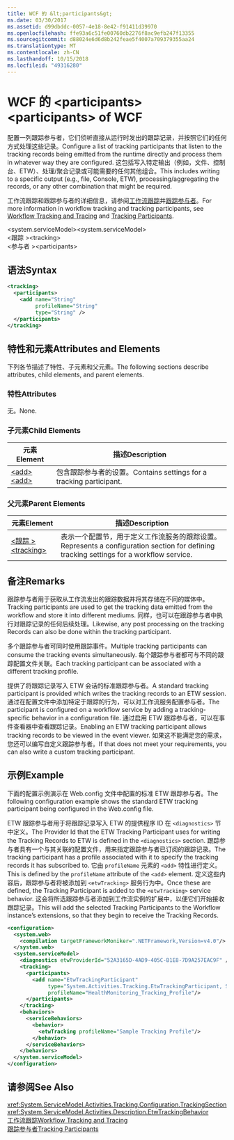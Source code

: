 ```yaml
---
title: WCF 的 &lt;participants&gt;
ms.date: 03/30/2017
ms.assetid: d99dbddc-0057-4e18-8e42-f91411d39970
ms.openlocfilehash: ffe93a6c51fe00760db2276f8ac9efb247f13355
ms.sourcegitcommit: d88024e6d6d8b242feae5f4007a709379355aa24
ms.translationtype: MT
ms.contentlocale: zh-CN
ms.lasthandoff: 10/15/2018
ms.locfileid: "49316280"
---
```

# <a name="ltparticipantsgt-of-wcf"></a><span data-ttu-id="98d0e-102">WCF 的 &lt;participants&gt;</span><span class="sxs-lookup"><span data-stu-id="98d0e-102">&lt;participants&gt; of WCF</span></span>
<span data-ttu-id="98d0e-103">配置一列跟踪参与者，它们侦听直接从运行时发出的跟踪记录，并按照它们的任何方式处理这些记录。</span><span class="sxs-lookup"><span data-stu-id="98d0e-103">Configure a list of tracking participants that listen to the tracking records being emitted from the runtime directly and process them in whatever way they are configured.</span></span> <span data-ttu-id="98d0e-104">这包括写入特定输出（例如，文件、控制台、ETW）、处理/聚合记录或可能需要的任何其他组合。</span><span class="sxs-lookup"><span data-stu-id="98d0e-104">This includes writing to a specific output (e.g., file, Console, ETW), processing/aggregating the records, or any other combination that might be required.</span></span>  
  
 <span data-ttu-id="98d0e-105">工作流跟踪和跟踪参与者的详细信息，请参阅[工作流跟踪](../../../../../docs/framework/windows-workflow-foundation/workflow-tracking-and-tracing.md)并[跟踪参与者](../../../../../docs/framework/windows-workflow-foundation/tracking-participants.md)。</span><span class="sxs-lookup"><span data-stu-id="98d0e-105">For more information in workflow tracking and tracking participants, see [Workflow Tracking and Tracing](../../../../../docs/framework/windows-workflow-foundation/workflow-tracking-and-tracing.md) and [Tracking Participants](../../../../../docs/framework/windows-workflow-foundation/tracking-participants.md).</span></span>  
  
 <span data-ttu-id="98d0e-106">\<system.serviceModel></span><span class="sxs-lookup"><span data-stu-id="98d0e-106">\<system.serviceModel></span></span>  
<span data-ttu-id="98d0e-107">\<跟踪 ></span><span class="sxs-lookup"><span data-stu-id="98d0e-107">\<tracking></span></span>  
<span data-ttu-id="98d0e-108">\<参与者 ></span><span class="sxs-lookup"><span data-stu-id="98d0e-108">\<participants></span></span>  
  
## <a name="syntax"></a><span data-ttu-id="98d0e-109">语法</span><span class="sxs-lookup"><span data-stu-id="98d0e-109">Syntax</span></span>  
  
```xml
<tracking>
  <participants>
    <add name="String"           
         profileName="String"
         type="String" />
  </participants>
</tracking>    
```
  
## <a name="attributes-and-elements"></a><span data-ttu-id="98d0e-110">特性和元素</span><span class="sxs-lookup"><span data-stu-id="98d0e-110">Attributes and Elements</span></span>  
 <span data-ttu-id="98d0e-111">下列各节描述了特性、子元素和父元素。</span><span class="sxs-lookup"><span data-stu-id="98d0e-111">The following sections describe attributes, child elements, and parent elements.</span></span>  
  
### <a name="attributes"></a><span data-ttu-id="98d0e-112">特性</span><span class="sxs-lookup"><span data-stu-id="98d0e-112">Attributes</span></span>  
 <span data-ttu-id="98d0e-113">无。</span><span class="sxs-lookup"><span data-stu-id="98d0e-113">None.</span></span>  
  
### <a name="child-elements"></a><span data-ttu-id="98d0e-114">子元素</span><span class="sxs-lookup"><span data-stu-id="98d0e-114">Child Elements</span></span>  
  
|<span data-ttu-id="98d0e-115">元素</span><span class="sxs-lookup"><span data-stu-id="98d0e-115">Element</span></span>|<span data-ttu-id="98d0e-116">描述</span><span class="sxs-lookup"><span data-stu-id="98d0e-116">Description</span></span>|  
|-------------|-----------------|  
|[<span data-ttu-id="98d0e-117">\<add></span><span class="sxs-lookup"><span data-stu-id="98d0e-117">\<add></span></span>](../../../../../docs/framework/configure-apps/file-schema/windows-workflow-foundation/add-of-participants.md)|<span data-ttu-id="98d0e-118">包含跟踪参与者的设置。</span><span class="sxs-lookup"><span data-stu-id="98d0e-118">Contains settings for a tracking participant.</span></span>|  
  
### <a name="parent-elements"></a><span data-ttu-id="98d0e-119">父元素</span><span class="sxs-lookup"><span data-stu-id="98d0e-119">Parent Elements</span></span>  
  
|<span data-ttu-id="98d0e-120">元素</span><span class="sxs-lookup"><span data-stu-id="98d0e-120">Element</span></span>|<span data-ttu-id="98d0e-121">描述</span><span class="sxs-lookup"><span data-stu-id="98d0e-121">Description</span></span>|  
|-------------|-----------------|  
|[<span data-ttu-id="98d0e-122">\<跟踪 ></span><span class="sxs-lookup"><span data-stu-id="98d0e-122">\<tracking></span></span>](../../../../../docs/framework/configure-apps/file-schema/windows-workflow-foundation/tracking.md)|<span data-ttu-id="98d0e-123">表示一个配置节，用于定义工作流服务的跟踪设置。</span><span class="sxs-lookup"><span data-stu-id="98d0e-123">Represents a configuration section for defining tracking settings for a workflow service.</span></span>|  
  
## <a name="remarks"></a><span data-ttu-id="98d0e-124">备注</span><span class="sxs-lookup"><span data-stu-id="98d0e-124">Remarks</span></span>  
 <span data-ttu-id="98d0e-125">跟踪参与者用于获取从工作流发出的跟踪数据并将其存储在不同的媒体中。</span><span class="sxs-lookup"><span data-stu-id="98d0e-125">Tracking participants are used to get the tracking data emitted from the workflow and store it into different mediums.</span></span> <span data-ttu-id="98d0e-126">同样，也可以在跟踪参与者中执行对跟踪记录的任何后续处理。</span><span class="sxs-lookup"><span data-stu-id="98d0e-126">Likewise, any post processing on the tracking Records can also be done within the tracking participant.</span></span>  
  
 <span data-ttu-id="98d0e-127">多个跟踪参与者可同时使用跟踪事件。</span><span class="sxs-lookup"><span data-stu-id="98d0e-127">Multiple tracking participants can consume the tracking events simultaneously.</span></span> <span data-ttu-id="98d0e-128">每个跟踪参与者都可与不同的跟踪配置文件关联。</span><span class="sxs-lookup"><span data-stu-id="98d0e-128">Each tracking participant can be associated with a different tracking profile.</span></span>  
  
 <span data-ttu-id="98d0e-129">提供了将跟踪记录写入 ETW 会话的标准跟踪参与者。</span><span class="sxs-lookup"><span data-stu-id="98d0e-129">A standard tracking participant is provided which writes the tracking records to an ETW session.</span></span> <span data-ttu-id="98d0e-130">通过在配置文件中添加特定于跟踪的行为，可以对工作流服务配置参与者。</span><span class="sxs-lookup"><span data-stu-id="98d0e-130">The participant is configured on a workflow service by adding a tracking-specific behavior in a configuration file.</span></span> <span data-ttu-id="98d0e-131">通过启用 ETW 跟踪参与者，可以在事件查看器中查看跟踪记录。</span><span class="sxs-lookup"><span data-stu-id="98d0e-131">Enabling an ETW tracking participant allows tracking records to be viewed in the event viewer.</span></span> <span data-ttu-id="98d0e-132">如果这不能满足您的需求，您还可以编写自定义跟踪参与者。</span><span class="sxs-lookup"><span data-stu-id="98d0e-132">If that does not meet your requirements, you can also write a custom tracking participant.</span></span>  
  
## <a name="example"></a><span data-ttu-id="98d0e-133">示例</span><span class="sxs-lookup"><span data-stu-id="98d0e-133">Example</span></span>  
 <span data-ttu-id="98d0e-134">下面的配置示例演示在 Web.config 文件中配置的标准 ETW 跟踪参与者。</span><span class="sxs-lookup"><span data-stu-id="98d0e-134">The following configuration example shows the standard ETW tracking participant being configured in the Web.config file.</span></span>  
  
 <span data-ttu-id="98d0e-135">ETW 跟踪参与者用于将跟踪记录写入 ETW 的提供程序 ID 在 `<diagnostics>` 节中定义。</span><span class="sxs-lookup"><span data-stu-id="98d0e-135">The Provider Id that the ETW Tracking Participant uses for writing the Tracking Records to ETW is defined in the `<diagnostics>` section.</span></span> <span data-ttu-id="98d0e-136">跟踪参与者具有一个与其关联的配置文件，用来指定跟踪参与者已订阅的跟踪记录。</span><span class="sxs-lookup"><span data-stu-id="98d0e-136">The tracking participant has a profile associated with it to specify the tracking records it has subscribed to.</span></span> <span data-ttu-id="98d0e-137">它由 `profileName` 元素的 `<add>` 特性进行定义。</span><span class="sxs-lookup"><span data-stu-id="98d0e-137">This is defined by the `profileName` attribute of the `<add>` element.</span></span> <span data-ttu-id="98d0e-138">定义这些内容后，跟踪参与者将被添加到 `<etwTracking>` 服务行为中。</span><span class="sxs-lookup"><span data-stu-id="98d0e-138">Once these are defined, the Tracking Participant is added to the `<etwTracking>` service behavior.</span></span> <span data-ttu-id="98d0e-139">这会将所选跟踪参与者添加到工作流实例的扩展中，以便它们开始接收跟踪记录。</span><span class="sxs-lookup"><span data-stu-id="98d0e-139">This will add the selected Tracking Participants to the Workflow instance’s extensions, so that they begin to receive the Tracking Records.</span></span>  
  
```xml  
<configuration>   
  <system.web>   
    <compilation targetFrameworkMoniker=".NETFramework,Version=v4.0"/>   
  </system.web>   
  <system.serviceModel>   
    <diagnostics etwProviderId="52A3165D-4AD9-405C-B1E8-7D9A257EAC9F" />                
    <tracking>   
      <participants>   
        <add name="EtwTrackingParticipant"   
             type="System.Activities.Tracking.EtwTrackingParticipant, System.Activities, Version=4.0.0.0, Culture=neutral, PublicKeyToken=31bf3856ad364e35"   
             profileName="HealthMonitoring_Tracking_Profile"/>   
      </participants>   
    </tracking>   
    <behaviors>   
      <serviceBehaviors>   
        <behavior>   
          <etwTracking profileName="Sample Tracking Profile"/>  
        </behavior>   
      </serviceBehaviors>   
    </behaviors>   
  </system.serviceModel>   
</configuration>  
```  
  
## <a name="see-also"></a><span data-ttu-id="98d0e-140">请参阅</span><span class="sxs-lookup"><span data-stu-id="98d0e-140">See Also</span></span>  
 <xref:System.ServiceModel.Activities.Tracking.Configuration.TrackingSection>  
 <xref:System.ServiceModel.Activities.Description.EtwTrackingBehavior>  
 [<span data-ttu-id="98d0e-141">工作流跟踪</span><span class="sxs-lookup"><span data-stu-id="98d0e-141">Workflow Tracking and Tracing</span></span>](../../../../../docs/framework/windows-workflow-foundation/workflow-tracking-and-tracing.md)  
 [<span data-ttu-id="98d0e-142">跟踪参与者</span><span class="sxs-lookup"><span data-stu-id="98d0e-142">Tracking Participants</span></span>](../../../../../docs/framework/windows-workflow-foundation/tracking-participants.md)

